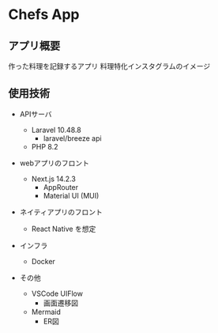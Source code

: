 # Chefs App

## アプリ概要
作った料理を記録するアプリ
料理特化インスタグラムのイメージ

## 使用技術
- APIサーバ
  - Laravel 10.48.8
    - laravel/breeze api
  - PHP 8.2

- webアプリのフロント
  - Next.js 14.2.3
    - AppRouter
    - Material UI (MUI)

- ネイティアプリのフロント
  - React Native を想定

- インフラ
  - Docker

- その他
  - VSCode UIFlow
    - 画面遷移図
  - Mermaid
    - ER図
